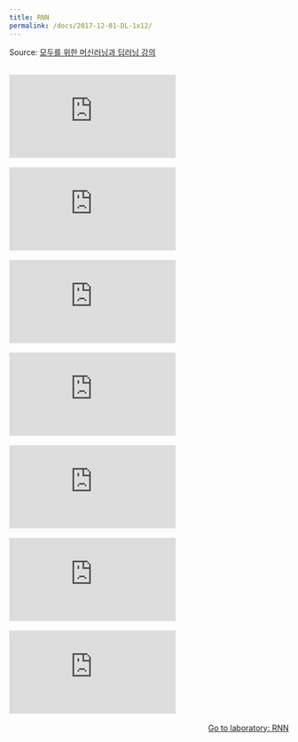 ```yaml
---
title: RNN
permalink: /docs/2017-12-01-DL-1x12/
---
```


Source: [모두를 위한 머신러닝과 딥러닝 강의](http://hunkim.github.io/ml/)
<script>
	embedPDF({url:'https://hunkim.github.io/ml/lec12.pdf'});
</script>
<br/>
<div class="youtube-container">
    <iframe frameborder="0" allowfullscreen src="https://www.youtube.com/embed/-SHPG_KMUkQ"></iframe>
</div>
<br/>
<div class="youtube-container">
    <iframe frameborder="0" allowfullscreen src="https://www.youtube.com/embed/B5GtZuUvujQ"></iframe>
</div>
<br/>
<div class="youtube-container">
    <iframe frameborder="0" allowfullscreen src="https://www.youtube.com/embed/39_P23TqUnw"></iframe>
</div>
<br/>
<div class="youtube-container">
    <iframe frameborder="0" allowfullscreen src="https://www.youtube.com/embed/2R6nfCNNz1U"></iframe>
</div>
<br/>
<div class="youtube-container">
    <iframe frameborder="0" allowfullscreen src="https://www.youtube.com/embed/vwjt1ZE5-K4"></iframe>
</div>
<br/>
<div class="youtube-container">
    <iframe frameborder="0" allowfullscreen src="https://www.youtube.com/embed/aArdoSpdMEc"></iframe>
</div>
<br/>
<div class="youtube-container">
    <iframe frameborder="0" allowfullscreen src="https://www.youtube.com/embed/odMGK7pwTqY"></iframe>
</div>
<br/>
<a style="float:right" target="_blank" href="https://docs.google.com/presentation/d/1UpZVnOvouIbXd0MAFBltSra5rRpsiJ-UyBUKGCrfYoo/edit">Go to laboratory: RNN</a>